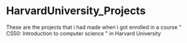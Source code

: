 # HarvardUniversity_Projects
These are the projects that i had made when i got enrolled in a course " CS50: Introduction to computer science " in Harvard University
